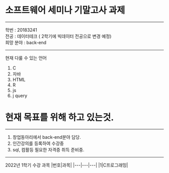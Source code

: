 # 소프트웨어 세미나 기말고사 과제
---
학번 : 20183241   
전공 : 데이터테크 ( 2학기에 빅데이터 전공으로 변경 예정)   
희망 분야 : back-end   

-----------
현재 다룰 수 있는 언어
1. C
2. 자바
3. HTML
4. R
5. js
6. j query
 
# 현재 목표를 위해 하고 있는것.
---
1. 창업동아리에서 back-end분야 담당.
2. 인간강의를 등록하여 수강중
3. sql, 컴활등 필요한 자격증 취득 준비중.
---
2022년 1학기 수강 과목
|번호|과목|
|---|---|---|
|1|C프로그래밍|
